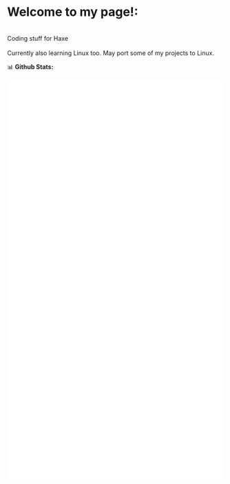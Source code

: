 # Welcome to my page!:
<br>Coding stuff for Haxe<br><br>
Currently also learning Linux too. May port some of my projects to Linux.

📊 __Github Stats:__ 
<p align="left"><img src="https://raw.githubusercontent.com/Realmzer/Realmzer/main/github-metrics.svg" /></p>

